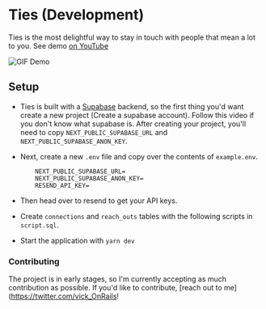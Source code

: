 # Ties (Development)
Ties is the most delightful way to stay in touch with people that mean a lot to you. See demo [on YouTube](https://www.youtube.com/watch?v=iKfEhSCre30)

![GIF Demo](./.github/assets/demo.gif)

## Setup
- Ties is built with a [Supabase](http://supabase.com/) backend, so the first thing you'd want create a new project (Create a supabase account). Follow this video if you don't know what supabase is. After creating your project, you'll need to copy `NEXT_PUBLIC_SUPABASE_URL` and `NEXT_PUBLIC_SUPABASE_ANON_KEY`.

- Next, create a new `.env` file and copy over the contents of `example.env`.

    ```
        NEXT_PUBLIC_SUPABASE_URL=
        NEXT_PUBLIC_SUPABASE_ANON_KEY=
        RESEND_API_KEY=
    ```

- Then head over to resend to get your API keys.
- Create `connections` and `reach_outs` tables with the following scripts in `script.sql`. 
- Start the application with `yarn dev`

### Contributing

The project is in early stages, so I'm currently accepting as much contribution as possible. If you'd like to contribute, [reach out to me](https://twitter.com/vick_OnRails! 
